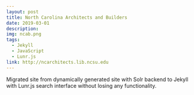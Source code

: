 ```yaml
---
layout: post
title: North Carolina Architects and Builders
date: 2019-03-01
description: 
img: ncab.png
tags:
  - Jekyll
  - JavaScript
  - Lunr.js
link: http://ncarchitects.lib.ncsu.edu
---
```

Migrated site from dynamically generated site with Solr backend to Jekyll with Lunr.js search interface without losing any functionality.
